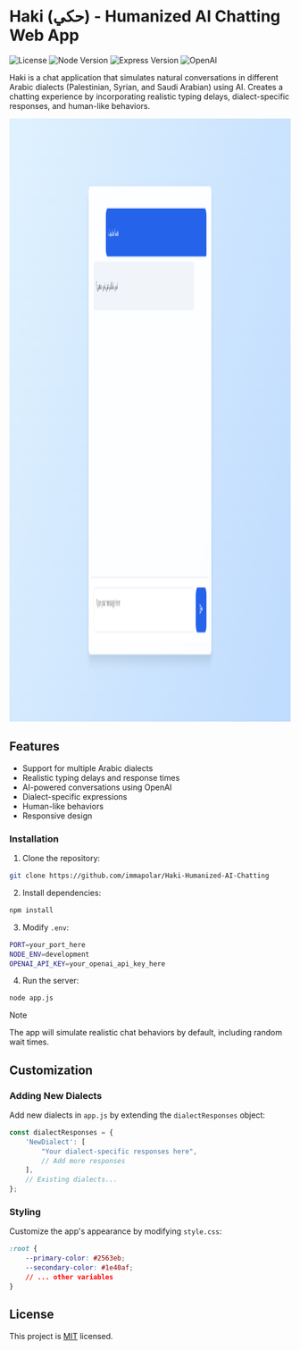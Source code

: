 # Haki (حكي) - Humanized AI Chatting Web App

![License](https://img.shields.io/badge/License-MIT-blue.svg)
![Node Version](https://img.shields.io/badge/Node-%3E%3D16.0.0-brightgreen)
![Express Version](https://img.shields.io/badge/Express-%5E4.18.0-lightgrey)
![OpenAI](https://img.shields.io/badge/OpenAI-API-darkgreen)

Haki is a chat application that simulates natural conversations in different Arabic dialects (Palestinian, Syrian, and Saudi Arabian) using AI. Creates a chatting experience by incorporating realistic typing delays, dialect-specific responses, and human-like behaviors.

<div align="center">
  <img src="./assets/haki-preview.png" alt="Haki Preview" width="1980" height="1080">
</div>

## Features

- Support for multiple Arabic dialects
- Realistic typing delays and response times
- AI-powered conversations using OpenAI
- Dialect-specific expressions
- Human-like behaviors
- Responsive design

### Installation

1. Clone the repository:
```bash
git clone https://github.com/immapolar/Haki-Humanized-AI-Chatting
```

2. Install dependencies:
```bash
npm install
```

3. Modify `.env`:
```bash
PORT=your_port_here
NODE_ENV=development
OPENAI_API_KEY=your_openai_api_key_here
```

4. Run the server:
```bash
node app.js
```

> [!NOTE]
> The app will simulate realistic chat behaviors by default, including random wait times.

## Customization

### Adding New Dialects

Add new dialects in `app.js` by extending the `dialectResponses` object:

```javascript
const dialectResponses = {
    'NewDialect': [
        "Your dialect-specific responses here",
        // Add more responses
    ],
    // Existing dialects...
};
```

### Styling

Customize the app's appearance by modifying `style.css`:

```css
:root {
    --primary-color: #2563eb;
    --secondary-color: #1e40af;
    // ... other variables
}
```

## License

This project is [MIT](https://opensource.org/licenses/MIT) licensed.
